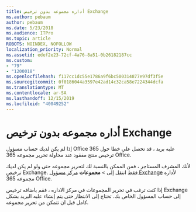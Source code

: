 ```yaml
---
title: أداره مجموعه بدون ترخيص Exchange
ms.author: pebaum
author: pebaum
ms.date: 5/23/2018
ms.audience: ITPro
ms.topic: article
ROBOTS: NOINDEX, NOFOLLOW
localization_priority: Normal
ms.assetid: edef2e23-72cf-4a76-8a51-0b26182187cc
ms.custom:
- "79"
- "1200018"
ms.openlocfilehash: f117cc1dc55e1786a9f6bc500314877e97df3f5e
ms.sourcegitcommit: 0f0186044a3597e42ad14c32ca58e7224344dcfa
ms.translationtype: MT
ms.contentlocale: ar-SA
ms.lasthandoff: 12/15/2019
ms.locfileid: "40049252"
---
```

# <a name="manage-a-group-without-an-exchange-license"></a>أداره مجموعه بدون ترخيص Exchange

إذا لم يكن لديك حساب مسؤول Office 365 علبه بريد ، قد تحصل علي خطا حول ترخيص منتج مفقود عند محاولة تحرير مجموعه 365 Office.
  
لأنك المشرف المستاجر ، فمن الممكن بالنسبة لك لتحرير مجموعه حتى ولو لم يكن لديك ترخيص Exchange. فقط انتقل إلى \> **مجموعات** [مركز مسؤول Exchange](https://outlook.office365.com/ecp.aspx) لأداره مجموعه 365 Office.
  
إذا كنت ترغب في تحرير المجموعات في مركز الاداره ، فقم باضافه ترخيص Exchange إلى حساب المسؤول الخاص بك. تحتاج إلى الانتظار حتى يتم إنشاء علبه البريد بشكل كامل قبل ان تتمكن من تحرير مجموعه.
  